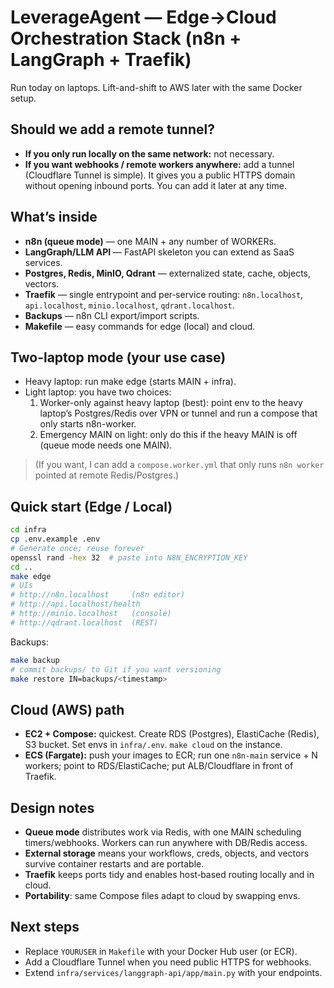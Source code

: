 # LeverageAgent — Edge→Cloud Orchestration Stack (n8n + LangGraph + Traefik)

Run today on laptops. Lift-and-shift to AWS later with the same Docker setup.

## Should we add a remote tunnel?
- **If you only run locally on the same network:** not necessary.
- **If you want webhooks / remote workers anywhere:** add a tunnel (Cloudflare Tunnel is simple). It gives you a public HTTPS domain without opening inbound ports. You can add it later at any time.

## What’s inside
- **n8n (queue mode)** — one MAIN + any number of WORKERs.
- **LangGraph/LLM API** — FastAPI skeleton you can extend as SaaS services.
- **Postgres, Redis, MinIO, Qdrant** — externalized state, cache, objects, vectors.
- **Traefik** — single entrypoint and per‑service routing: `n8n.localhost`, `api.localhost`, `minio.localhost`, `qdrant.localhost`.
- **Backups** — n8n CLI export/import scripts.
- **Makefile** — easy commands for edge (local) and cloud.

## Two-laptop mode (your use case)
- Heavy laptop: run make edge (starts MAIN + infra).
- Light laptop: you have two choices:
  1. Worker-only against heavy laptop (best): point env to the heavy laptop’s Postgres/Redis over VPN or tunnel and run a compose that only starts n8n-worker.
  2. Emergency MAIN on light: only do this if the heavy MAIN is off (queue mode needs one MAIN). 

> (If you want, I can add a `compose.worker.yml` that only runs `n8n worker` pointed at remote Redis/Postgres.)

## Quick start (Edge / Local)
```bash
cd infra
cp .env.example .env
# Generate once; reuse forever
openssl rand -hex 32  # paste into N8N_ENCRYPTION_KEY
cd ..
make edge
# UIs
# http://n8n.localhost     (n8n editor)
# http://api.localhost/health
# http://minio.localhost   (console)
# http://qdrant.localhost  (REST)
```

Backups:
```bash
make backup
# commit backups/ to Git if you want versioning
make restore IN=backups/<timestamp>
```

## Cloud (AWS) path
- **EC2 + Compose:** quickest. Create RDS (Postgres), ElastiCache (Redis), S3 bucket. Set envs in `infra/.env`. `make cloud` on the instance.
- **ECS (Fargate):** push your images to ECR; run one `n8n-main` service + N workers; point to RDS/ElastiCache; put ALB/Cloudflare in front of Traefik.

## Design notes
- **Queue mode** distributes work via Redis, with one MAIN scheduling timers/webhooks. Workers can run anywhere with DB/Redis access.
- **External storage** means your workflows, creds, objects, and vectors survive container restarts and are portable.
- **Traefik** keeps ports tidy and enables host‑based routing locally and in cloud.
- **Portability**: same Compose files adapt to cloud by swapping envs.

## Next steps
- Replace `YOURUSER` in `Makefile` with your Docker Hub user (or ECR).
- Add a Cloudflare Tunnel when you need public HTTPS for webhooks.
- Extend `infra/services/langgraph-api/app/main.py` with your endpoints.
